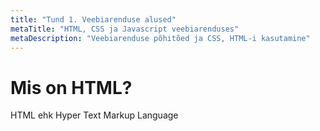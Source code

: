 ```yaml
---
title: "Tund 1. Veebiarenduse alused"
metaTitle: "HTML, CSS ja Javascript veebiarenduses"
metaDescription: "Veebiarenduse põhitõed ja CSS, HTML-i kasutamine"
---
```


# Mis on HTML?
HTML ehk Hyper Text Markup Language
